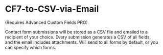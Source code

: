 # CF7-to-CSV-via-Email

(Requires Advanced Custom Fields PRO)

Contact form submissions will be stored as a CSV file and emailed to a recipient of your choice. Every submission generates a CSV of all fields, and the email includes attachments. Will send to all forms by default, or you can specify which forms.
